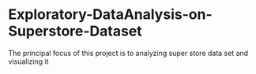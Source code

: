 # Exploratory-DataAnalysis-on-Superstore-Dataset
The principal focus of this project is to analyzing super store data set and visualizing it

